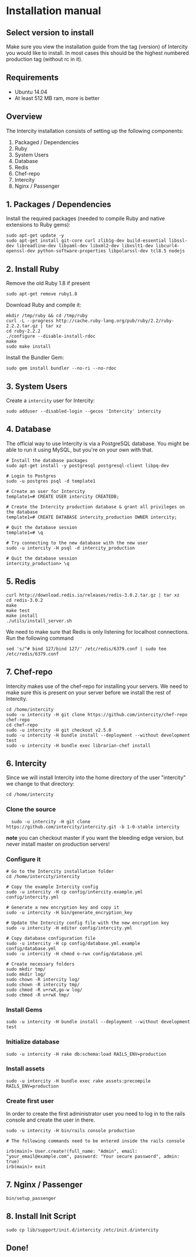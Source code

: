 # Installation manual

## Select version to install

Make sure you view the installation guide from the tag (version) of Intercity
you would like to install. In most cases this should be the highest numbered
production tag (without rc in it).

## Requirements

* Ubuntu 14.04
* At least 512 MB ram, more is better

## Overview

The Intercity installation consists of setting up the following components:

1. Packaged / Dependencies
2. Ruby
3. System Users
4. Database
5. Redis
6. Chef-repo
7. Intercity
8. Nginx / Passenger

## 1. Packages / Dependencies

Install the required packages (needed to compile Ruby and native extensions to
Ruby gems):


```shell
sudo apt-get update -y
sudo apt-get install git-core curl zlib1g-dev build-essential libssl-dev libreadline-dev libyaml-dev libxml2-dev libxslt1-dev libcurl4-openssl-dev python-software-properties libpolarssl-dev tcl8.5 nodejs
```

## 2. Install Ruby

Remove the old Ruby 1.8 if present

```shell
sudo apt-get remove ruby1.8
```

Download Ruby and compile it:

```shell
mkdir /tmp/ruby && cd /tmp/ruby
curl -L --progress http://cache.ruby-lang.org/pub/ruby/2.2/ruby-2.2.2.tar.gz | tar xz
cd ruby-2.2.2
./configure --disable-install-rdoc
make
sudo make install
```

Install the Bundler Gem:

```shell
sudo gem install bundler --no-ri --no-rdoc
```

## 3. System Users

Create a `intercity` user for Intercity:

```shell
sudo adduser --disabled-login --gecos 'Intercity' intercity
```

## 4. Database

The official way to use Intercity is via a PostgreSQL database. You might be
able to run it using MySQL, but you're on your own with that.

```shell
# Install the database packages
sudo apt-get install -y postgresql postgresql-client libpq-dev

# Login to Postgres
sudo -u postgres psql -d template1

# Create an user for Intercity
template1=# CREATE USER intercity CREATEDB;

# Create the Intercity production database & grant all privileges on the database
template1=# CREATE DATABASE intercity_production OWNER intercity;

# Quit the database session
template1=# \q

# Try connecting to the new database with the new user
sudo -u intercity -H psql -d intercity_production

# Quit the database session
intercity_production> \q
```

## 5. Redis

```shell
curl http://download.redis.io/releases/redis-3.0.2.tar.gz | tar xz
cd redis-3.0.2
make
make test
make install
./utils/install_server.sh
```

We need to make sure that Redis is only listening for localhost connections. Run
the following command

```shell
sed 's/^# bind 127/bind 127/' /etc/redis/6379.conf | sudo tee /etc/redis/6379.conf
```

## 7. Chef-repo

Intercity makes use of the chef-repo for installing your servers. We need to
make sure this is present on your server before we install the rest of
Intercity.

```shell
cd /home/intercity
sudo -u intercity -H git clone https://github.com/intercity/chef-repo chef-repo
cd chef-repo
sudo -u intercity -H git checkout v2.5.0
sudo -u intercity -H bundle install --deployment --without development test
sudo -u intercity -H bundle exec librarian-chef install
```

## 6. Intercity

Since we will install Intercity into the home directory of the user "intercity"
we change to that directory:

```shell
cd /home/intercity
```

### Clone the source

```shell
  sudo -u intercity -H git clone https://github.com/intercity/intercity.git -b 1-0-stable intercity
```
**note** you can checkout master if you want the bleeding edge version, but
never install master on production servers!

### Configure it

```shell
# Go to the Intercity installation folder
cd /home/intercity/intercity

# Copy the example Intercity config
sudo -u intercity -H cp config/intercity.example.yml config/intercity.yml

# Generate a new encryption key and copy it
sudo -u intercity -H bin/generate_encryption_key

# Update the Intercity config file with the new encryption key
sudo -u intercity -H editor config/intercity.yml

# Copy database configuration file
sudo -u intercity -H cp config/database.yml.example config/database.yml
sudo -u intercity -H chmod o-rwx config/database.yml

# Create necessary folders
sudo mkdir tmp/
sudo mkdir log/
sudo chown -R intercity log/
sudo chown -R intercity tmp/
sudo chmod -R u+rwX,go-w log/
sudo chmod -R u+rwX tmp/
```

### Install Gems

```shell
sudo -u intercity -H bundle install --deployment --without development test
```

### Initialize database

```shell
sudo -u intercity -H rake db:schema:load RAILS_ENV=production
```

### Install assets

```shell
sudo -u intercity -H bundle exec rake assets:precompile RAILS_ENV=production
```

### Create first user

In order to create the first administrator user you need to log in to the rails
console and create the user in there.

```shell
sudo -u intercity -H bin/rails console production

# The following commands need to be entered inside the rails console

irb(main)> User.create!(full_name: "Admin", email: "your_email@example.com", password: "Your secure password", admin: true)
irb(main)> exit
```

## 7. Nginx / Passenger

```shell
bin/setup_passenger
```

## 8. Install Init Script

```shell
sudo cp lib/support/init.d/intercity /etc/init.d/intercity
```

## Done!

